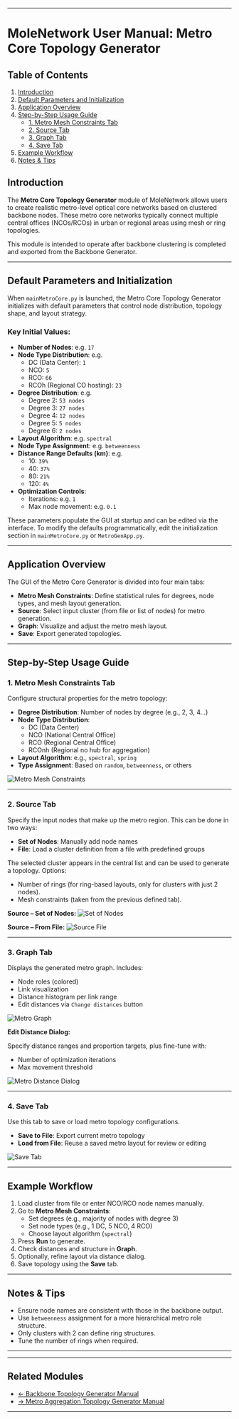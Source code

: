 
---

# MoleNetwork User Manual: Metro Core Topology Generator

## Table of Contents

1. [Introduction](#introduction)
2. [Default Parameters and Initialization](#default-parameters-and-initialization)
3. [Application Overview](#application-overview)
4. [Step-by-Step Usage Guide](#step-by-step-usage-guide)
    - [1. Metro Mesh Constraints Tab](#1-metro-mesh-constraints-tab)
    - [2. Source Tab](#2-source-tab)
    - [3. Graph Tab](#3-graph-tab)
    - [4. Save Tab](#4-save-tab)
5. [Example Workflow](#example-workflow)
6. [Notes & Tips](#notes--tips)

## Introduction

The **Metro Core Topology Generator** module of MoleNetwork allows users to create realistic metro-level optical core networks based on clustered backbone nodes. These metro core networks typically connect multiple central offices (NCOs/RCOs) in urban or regional areas using mesh or ring topologies.

This module is intended to operate after backbone clustering is completed and exported from the Backbone Generator.

--- 

## Default Parameters and Initialization

When `mainMetroCore.py` is launched, the Metro Core Topology Generator initializes with default parameters that control node distribution, topology shape, and layout strategy.

### Key Initial Values:

- **Number of Nodes**: e.g. `17`
- **Node Type Distribution**: e.g. 
  - DC (Data Center): `1`
  - NCO: `5`
  - RCO: `66`
  - RCOh (Regional CO hosting): `23`
- **Degree Distribution**: e.g.
  - Degree 2: `53 nodes`
  - Degree 3: `27 nodes`
  - Degree 4: `12 nodes`
  - Degree 5: `5 nodes`
  - Degree 6: `2 nodes`
- **Layout Algorithm**: e.g. `spectral`
- **Node Type Assignment**: e.g. `betweenness`
- **Distance Range Defaults (km)**: e.g.
  - 10: `39%`
  - 40: `37%`
  - 80: `21%`
  - 120: `4%`
- **Optimization Controls**: 
  - Iterations: e.g. `1`
  - Max node movement: e.g. `0.1`

These parameters populate the GUI at startup and can be edited via the interface. To modify the defaults programmatically, edit the initialization section in `mainMetroCore.py` or `MetroGenApp.py`.

---

## Application Overview

The GUI of the Metro Core Generator is divided into four main tabs:

- **Metro Mesh Constraints**: Define statistical rules for degrees, node types, and mesh layout generation.
- **Source**: Select input cluster (from file or list of nodes) for metro generation.
- **Graph**: Visualize and adjust the metro mesh layout.
- **Save**: Export generated topologies.

---

## Step-by-Step Usage Guide

### 1. Metro Mesh Constraints Tab

Configure structural properties for the metro topology:

- **Degree Distribution**: Number of nodes by degree (e.g., 2, 3, 4…)
- **Node Type Distribution**:
  - DC (Data Center)
  - NCO (National Central Office)
  - RCO (Regional Central Office)
  - RCOnh (Regional no hub for aggregation)
- **Layout Algorithm**: e.g., `spectral`, `spring`
- **Type Assignment**: Based on `random`, `betweenness`, or others

![Metro Mesh Constraints](./MeshConstraints.png)

---

### 2. Source Tab

Specify the input nodes that make up the metro region. This can be done in two ways:

- **Set of Nodes**: Manually add node names
- **File**: Load a cluster definition from a file with predefined groups

The selected cluster appears in the central list and can be used to generate a topology. Options:
- Number of rings (for ring-based layouts, only for clusters with just 2 nodes).
- Mesh constraints (taken from the previous defined tab).

**Source – Set of Nodes:**
![Set of Nodes](./SourceSetOfNodes.png)

**Source – From File:**
![Source File](./SourceFile.png)

---

### 3. Graph Tab

Displays the generated metro graph. Includes:
- Node roles (colored)
- Link visualization
- Distance histogram per link range
- Edit distances via `Change distances` button

![Metro Graph](./GraphMetro.png)

**Edit Distance Dialog:**

Specify distance ranges and proportion targets, plus fine-tune with:
- Number of optimization iterations
- Max movement threshold

![Metro Distance Dialog](./DistancesMetro.png)

---

### 4. Save Tab

Use this tab to save or load metro topology configurations.

- **Save to File**: Export current metro topology
- **Load from File**: Reuse a saved metro layout for review or editing

![Save Tab](./SaveMetro.png)

---

## Example Workflow

1. Load cluster from file or enter NCO/RCO node names manually.
2. Go to **Metro Mesh Constraints**:
    - Set degrees (e.g., majority of nodes with degree 3)
    - Set node types (e.g., 1 DC, 5 NCO, 4 RCO)
    - Choose layout algorithm (`spectral`)
3. Press **Run** to generate.
4. Check distances and structure in **Graph**.
5. Optionally, refine layout via distance dialog.
6. Save topology using the **Save** tab.

---

## Notes & Tips

- Ensure node names are consistent with those in the backbone output.
- Use `betweenness` assignment for a more hierarchical metro role structure.
- Only clusters with 2 can define ring structures.
- Tune the number of rings when required.

---

---

## Related Modules

- [← Backbone Topology Generator Manual](./MoleNetwork_Backbone_User_Manual.md)
- [→ Metro Aggregation Topology Generator Manual](./MoleNetwork_MetroAggregation_User_Manual.md)

---
